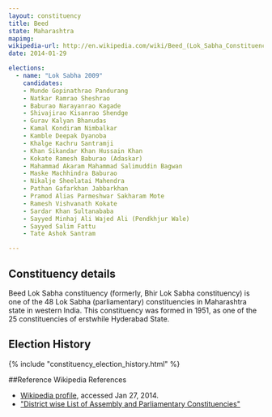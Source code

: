 ```yaml
---
layout: constituency
title: Beed
state: Maharashtra
mapimg: 
wikipedia-url: http://en.wikipedia.com/wiki/Beed_(Lok_Sabha_Constituency)
date: 2014-01-29

elections: 
  - name: "Lok Sabha 2009"
    candidates: 
    - Munde Gopinathrao Pandurang 
    - Natkar Ramrao Sheshrao 
    - Baburao Narayanrao Kagade 
    - Shivajirao Kisanrao Shendge 
    - Gurav Kalyan Bhanudas 
    - Kamal Kondiram Nimbalkar 
    - Kamble Deepak Dyanoba 
    - Khalge Kachru Santramji 
    - Khan Sikandar Khan Hussain Khan 
    - Kokate Ramesh Baburao (Adaskar) 
    - Mahammad Akaram Mahammad Salimuddin Bagwan 
    - Maske Machhindra Baburao 
    - Nikalje Sheelatai Mahendra 
    - Pathan Gafarkhan Jabbarkhan 
    - Pramod Alias Parmeshwar Sakharam Mote 
    - Ramesh Vishvanath Kokate 
    - Sardar Khan Sultanababa 
    - Sayyed Minhaj Ali Wajed Ali (Pendkhjur Wale) 
    - Sayyed Salim Fattu 
    - Tate Ashok Santram 

---
```

## Constituency details
Beed Lok Sabha constituency (formerly, Bhir Lok Sabha constituency) is one of the 48 Lok Sabha (parliamentary) constituencies in Maharashtra state in western India. This constituency was formed in 1951, as one of the 25 constituencies of erstwhile Hyderabad State.




## Election History
{% include "constituency_election_history.html" %}

##Reference
Wikipedia References
- [Wikipedia profile]({{page.profile.wikipedia}}), accessed Jan 27, 2014.
- ["District wise List of Assembly and Parliamentary Constituencies"][wiki1]

[wiki1]: http://ceo.maharashtra.gov.in/acs.php
